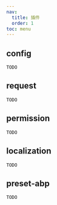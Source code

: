 ```yaml
---
nav:
  title: 插件
  order: 1
toc: menu
---
```




## config
`TODO`
## request
`TODO`
## permission
`TODO`
## localization
`TODO`
## preset-abp
`TODO`
